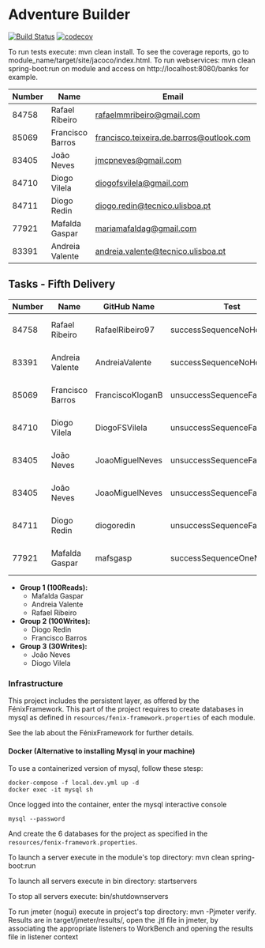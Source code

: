 # Adventure Builder 

[![Build Status](https://travis-ci.com/tecnico-softeng/es18tg_17-project.svg?token=tzyzgKHYbK1mnRs5VZbp&branch=develop)](https://travis-ci.com/tecnico-softeng/es18tg_17-project) [![codecov](https://codecov.io/gh/tecnico-softeng/es18tg_17-project/branch/develop/graph/badge.svg?token=iC1C1G5pBo)](https://codecov.io/gh/tecnico-softeng/es18tg_17-project)

To run tests execute: mvn clean install.
To see the coverage reports, go to module_name/target/site/jacoco/index.html.
To run webservices: mvn clean spring-boot:run on module and access on http://localhost:8080/banks for example.

|   Number   |          Name           |                 Email                    |   Name GitHUb   | Grupo |
| ---------- | ----------------------- | -----------------------------------------| ----------------| ----- |
| 84758      | Rafael Ribeiro          | rafaelmmribeiro@gmail.com                | RafaelRibeiro97 |   17  |
| 85069      | Francisco Barros        | francisco.teixeira.de.barros@outlook.com | FranciscoKloganB|   17  |
| 83405      | João Neves              | jmcpneves@gmail.com                      | JoaoMiguelNeves |   17  |
| 84710      | Diogo Vilela            | diogofsvilela@gmail.com                  | DiogoFSVilela   |   17  |
| 84711      | Diogo Redin             | diogo.redin@tecnico.ulisboa.pt           | diogoredin      |   17  |
| 77921      | Mafalda Gaspar          | mariamafaldag@gmail.com                  | mafsgasp        |   17  |
| 83391      | Andreia Valente         | andreia.valente@tecnico.ulisboa.pt       | AndreiaValente  |   17  |


## Tasks - Fifth Delivery

|   Number   |          Name           |   GitHub Name   |              Test           |     Task    |
| ---------- | ----------------------- | ----------------| --------------------------- | ----------- |
| 84758      | Rafael Ribeiro          | RafaelRibeiro97 |successSequenceNoHotelNoCar  |Tester / Code|
| 83391      | Andreia Valente         | AndreiaValente  |successSequenceNoHotel       |Tester / Code|
| 85069      | Francisco Barros        | FranciscoKloganB|unsuccessSequenceFailHotel   |Tester / Code|
| 84710      | Diogo Vilela            | DiogoFSVilela   |unsuccessSequenceFailPayment |Tester / Code|
| 83405      | João Neves              | JoaoMiguelNeves |unsuccessSequenceFailTax     |Tester / Code|
| 83405      | João Neves              | JoaoMiguelNeves |unsuccessSequenceFailCar     |Tester / Code|
| 84711      | Diogo Redin             | diogoredin      |unsuccessSequenceFailActivity|Tester / Code|
| 77921      | Mafalda Gaspar          | mafsgasp        |successSequenceOneNoCar      |Tester / Code|

- **Group 1 (100Reads):** 
  - Mafalda Gaspar
  - Andreia Valente
  - Rafael Ribeiro
- **Group 2 (100Writes):**
  - Diogo Redin
  - Francisco Barros
- **Group 3 (30Writes):**
  - João Neves
  - Diogo Vilela

### Infrastructure

This project includes the persistent layer, as offered by the FénixFramework.
This part of the project requires to create databases in mysql as defined in `resources/fenix-framework.properties` of each module.

See the lab about the FénixFramework for further details.

#### Docker (Alternative to installing Mysql in your machine)

To use a containerized version of mysql, follow these stesp:

```
docker-compose -f local.dev.yml up -d
docker exec -it mysql sh
```

Once logged into the container, enter the mysql interactive console

```
mysql --password
```

And create the 6 databases for the project as specified in
the `resources/fenix-framework.properties`.

To launch a server execute in the module's top directory: mvn clean spring-boot:run

To launch all servers execute in bin directory: startservers

To stop all servers execute: bin/shutdownservers

To run jmeter (nogui) execute in project's top directory: mvn -Pjmeter verify. Results are in target/jmeter/results/, open the .jtl file in jmeter, by associating the appropriate listeners to WorkBench and opening the results file in listener context

